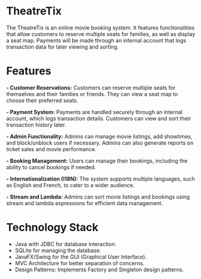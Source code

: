 # TheatreTix

The TheatreTix is an online movie booking system. It features functionalities that allow customers to reserve multiple seats for families, as well as display a seat map. Payments will be made through an internal account that logs transaction data for later viewing and sorting.

# Features

**- Customer Reservations:** Customers can reserve multiple seats for themselves and their families or friends. They can view a seat map to choose their preferred seats.

**- Payment System:** Payments are handled securely through an internal account, which logs transaction details. Customers can view and sort their transaction history later.

**- Admin Functionality:** Admins can manage movie listings, add showtimes, and block/unblock users if necessary. Admins can also generate reports on ticket sales and movie performance.

**- Booking Management:** Users can manage their bookings, including the ability to cancel bookings if needed.

**- Internationalization (I18N):** The system supports multiple languages, such as English and French, to cater to a wider audience.

**- Stream and Lambda:** Admins can sort movie listings and bookings using stream and lambda expressions for efficient data management.

# Technology Stack

- Java with JDBC for database interaction.
- SQLite for managing the database.
- JavaFX/Swing for the GUI (Graphical User Interface).
- MVC Architecture for better separation of concerns.
- Design Patterns: Implements Factory and Singleton design patterns.
